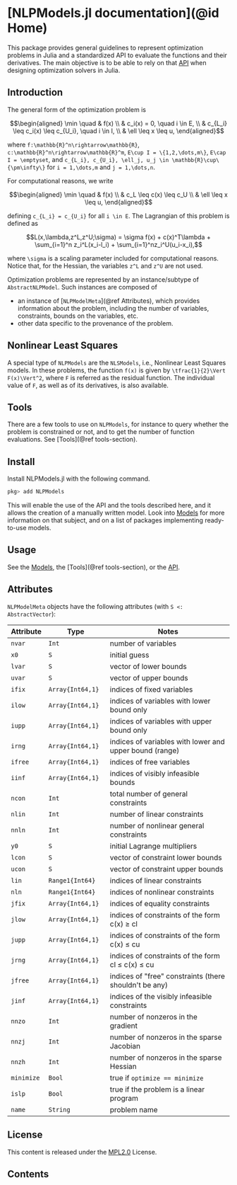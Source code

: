 # [NLPModels.jl documentation](@id Home)

This package provides general guidelines to represent optimization problems in
Julia and a standardized API to evaluate the functions and their derivatives.
The main objective is to be able to rely on that [API](@ref) when designing
optimization solvers in Julia.

## Introduction

The general form of the optimization problem is
```math
\begin{aligned}
\min \quad & f(x) \\
& c_i(x) = 0, \quad i \in E, \\
& c_{L_i} \leq c_i(x) \leq c_{U_i}, \quad i \in I, \\
& \ell \leq x \leq u,
\end{aligned}
```
where ``f:\mathbb{R}^n\rightarrow\mathbb{R}``,
``c:\mathbb{R}^n\rightarrow\mathbb{R}^m``,
``E\cup I = \{1,2,\dots,m\}``, ``E\cap I = \emptyset``,
and
``c_{L_i}, c_{U_i}, \ell_j, u_j \in \mathbb{R}\cup\{\pm\infty\}``
for ``i = 1,\dots,m`` and ``j = 1,\dots,n``.

For computational reasons, we write
```math
\begin{aligned}
\min \quad & f(x) \\
& c_L \leq c(x) \leq c_U \\
& \ell \leq x \leq u,
\end{aligned}
```
defining ``c_{L_i} = c_{U_i}`` for all ``i \in E``.
The Lagrangian of this problem is defined as
```math
L(x,\lambda,z^L,z^U;\sigma) = \sigma f(x) + c(x)^T\lambda  + \sum_{i=1}^n z_i^L(x_i-l_i) + \sum_{i=1}^nz_i^U(u_i-x_i),
```
where ``\sigma`` is a scaling parameter included for computational reasons.
Notice that, for the Hessian, the variables ``z^L`` and ``z^U`` are not used.

Optimization problems are represented by an instance/subtype of `AbstractNLPModel`.
Such instances are composed of

- an instance of [`NLPModelMeta`](@ref Attributes), which provides information about the problem,
  including the number of variables, constraints, bounds on the variables, etc.
- other data specific to the provenance of the problem.

## Nonlinear Least Squares

A special type of `NLPModels` are the `NLSModels`, i.e., Nonlinear Least
Squares models. In these problems, the function ``f(x)`` is given by
``\tfrac{1}{2}\Vert F(x)\Vert^2``, where ``F`` is referred as the residual function.
The individual value of ``F``, as well as of its derivatives, is also
available.

## Tools

There are a few tools to use on `NLPModels`, for instance to query
whether the problem is constrained or not, and to get the number of
function evaluations. See [Tools](@ref tools-section).

## Install

Install NLPModels.jl with the following command.
```julia
pkg> add NLPModels
```

This will enable the use of the API and the tools described here, and it allows the creation of a manually written model.
Look into [Models](@ref) for more information on that subject, and on a list of packages implementing ready-to-use models.

## Usage

See the [Models](@ref), the [Tools](@ref tools-section), or the [API](@ref).


## Attributes

`NLPModelMeta` objects have the following attributes (with `S <: AbstractVector`):

Attribute   | Type               | Notes
------------|--------------------|------------------------------------
`nvar`      | `Int             ` | number of variables
`x0  `      | `S`                | initial guess
`lvar`      | `S`                | vector of lower bounds
`uvar`      | `S`                | vector of upper bounds
`ifix`      | `Array{Int64,1}`   | indices of fixed variables
`ilow`      | `Array{Int64,1}`   | indices of variables with lower bound only
`iupp`      | `Array{Int64,1}`   | indices of variables with upper bound only
`irng`      | `Array{Int64,1}`   | indices of variables with lower and upper bound (range)
`ifree`     | `Array{Int64,1}`   | indices of free variables
`iinf`      | `Array{Int64,1}`   | indices of visibly infeasible bounds
`ncon`      | `Int             ` | total number of general constraints
`nlin `     | `Int             ` | number of linear constraints
`nnln`      | `Int             ` | number of nonlinear general constraints
`y0  `      | `S`                | initial Lagrange multipliers
`lcon`      | `S`                | vector of constraint lower bounds
`ucon`      | `S`                | vector of constraint upper bounds
`lin `      | `Range1{Int64}   ` | indices of linear constraints
`nln`       | `Range1{Int64}   ` | indices of nonlinear constraints
`jfix`      | `Array{Int64,1}`   | indices of equality constraints
`jlow`      | `Array{Int64,1}`   | indices of constraints of the form c(x) ≥ cl
`jupp`      | `Array{Int64,1}`   | indices of constraints of the form c(x) ≤ cu
`jrng`      | `Array{Int64,1}`   | indices of constraints of the form cl ≤ c(x) ≤ cu
`jfree`     | `Array{Int64,1}`   | indices of "free" constraints (there shouldn't be any)
`jinf`      | `Array{Int64,1}`   | indices of the visibly infeasible constraints
`nnzo`      | `Int             ` | number of nonzeros in the gradient
`nnzj`      | `Int             ` | number of nonzeros in the sparse Jacobian
`nnzh`      | `Int             ` | number of nonzeros in the sparse Hessian
`minimize`  | `Bool            ` | true if `optimize == minimize`
`islp`      | `Bool            ` | true if the problem is a linear program
`name`      | `String`           | problem name

## License

This content is released under the [MPL2.0](https://www.mozilla.org/en-US/MPL/2.0/) License.

## Contents

```@contents
```
